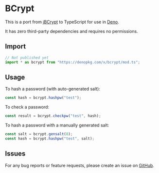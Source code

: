 # BCrypt

This is a port from [jBCrypt](https://github.com/jeremyh/jBCrypt) to TypeScript for use in [Deno](https://deno.land/).

It has zero third-party dependencies and requires no permissions.

## Import

```ts
// Not published yet
import * as bcrypt from "https://denopkg.com/x/bcrypt/mod.ts";
```

## Usage

To hash a password (with auto-generated salt):

```ts
const hash = bcrypt.hashpw("test");
```

To check a password:

```ts
const result = bcrypt.checkpw("test", hash);
```

To hash a password with a manually generated salt:

```ts
const salt = bcrypt.gensalt(8);
const hash = bcrypt.hashpw("test", salt);
```

## Issues

For any bug reports or feature requests, please create an issue on [GitHub](https://github.com/JamesBroadberry/deno-bcrypt/issues).
